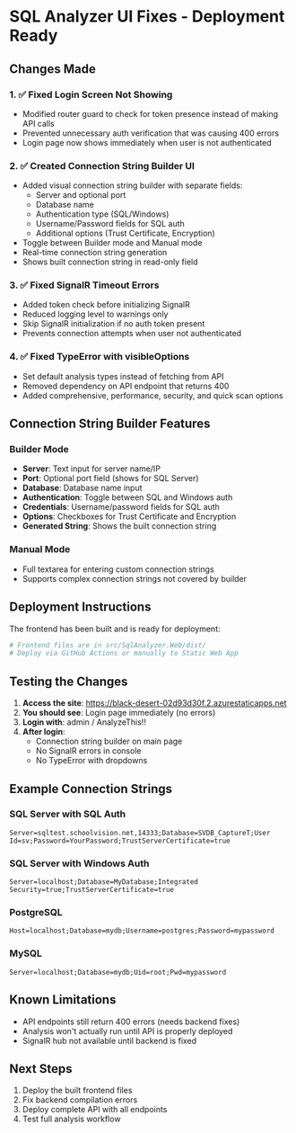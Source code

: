 # SQL Analyzer UI Fixes - Deployment Ready

## Changes Made

### 1. ✅ Fixed Login Screen Not Showing
- Modified router guard to check for token presence instead of making API calls
- Prevented unnecessary auth verification that was causing 400 errors
- Login page now shows immediately when user is not authenticated

### 2. ✅ Created Connection String Builder UI
- Added visual connection string builder with separate fields:
  - Server and optional port
  - Database name
  - Authentication type (SQL/Windows)
  - Username/Password fields for SQL auth
  - Additional options (Trust Certificate, Encryption)
- Toggle between Builder mode and Manual mode
- Real-time connection string generation
- Shows built connection string in read-only field

### 3. ✅ Fixed SignalR Timeout Errors
- Added token check before initializing SignalR
- Reduced logging level to warnings only
- Skip SignalR initialization if no auth token present
- Prevents connection attempts when user not authenticated

### 4. ✅ Fixed TypeError with visibleOptions
- Set default analysis types instead of fetching from API
- Removed dependency on API endpoint that returns 400
- Added comprehensive, performance, security, and quick scan options

## Connection String Builder Features

### Builder Mode
- **Server**: Text input for server name/IP
- **Port**: Optional port field (shows for SQL Server)
- **Database**: Database name input
- **Authentication**: Toggle between SQL and Windows auth
- **Credentials**: Username/password fields for SQL auth
- **Options**: Checkboxes for Trust Certificate and Encryption
- **Generated String**: Shows the built connection string

### Manual Mode
- Full textarea for entering custom connection strings
- Supports complex connection strings not covered by builder

## Deployment Instructions

The frontend has been built and is ready for deployment:

```bash
# Frontend files are in src/SqlAnalyzer.Web/dist/
# Deploy via GitHub Actions or manually to Static Web App
```

## Testing the Changes

1. **Access the site**: https://black-desert-02d93d30f.2.azurestaticapps.net
2. **You should see**: Login page immediately (no errors)
3. **Login with**: admin / AnalyzeThis!!
4. **After login**: 
   - Connection string builder on main page
   - No SignalR errors in console
   - No TypeError with dropdowns

## Example Connection Strings

### SQL Server with SQL Auth
```
Server=sqltest.schoolvision.net,14333;Database=SVDB_CaptureT;User Id=sv;Password=YourPassword;TrustServerCertificate=true
```

### SQL Server with Windows Auth
```
Server=localhost;Database=MyDatabase;Integrated Security=true;TrustServerCertificate=true
```

### PostgreSQL
```
Host=localhost;Database=mydb;Username=postgres;Password=mypassword
```

### MySQL
```
Server=localhost;Database=mydb;Uid=root;Pwd=mypassword
```

## Known Limitations

- API endpoints still return 400 errors (needs backend fixes)
- Analysis won't actually run until API is properly deployed
- SignalR hub not available until backend is fixed

## Next Steps

1. Deploy the built frontend files
2. Fix backend compilation errors
3. Deploy complete API with all endpoints
4. Test full analysis workflow